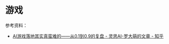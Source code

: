 # 游戏

参考资料：

- [AI游戏落地其实真蛮难的——从0.1到0.9的复盘 - 灵思AI-罗大萌的文章 - 知乎](https://zhuanlan.zhihu.com/p/680543850)
